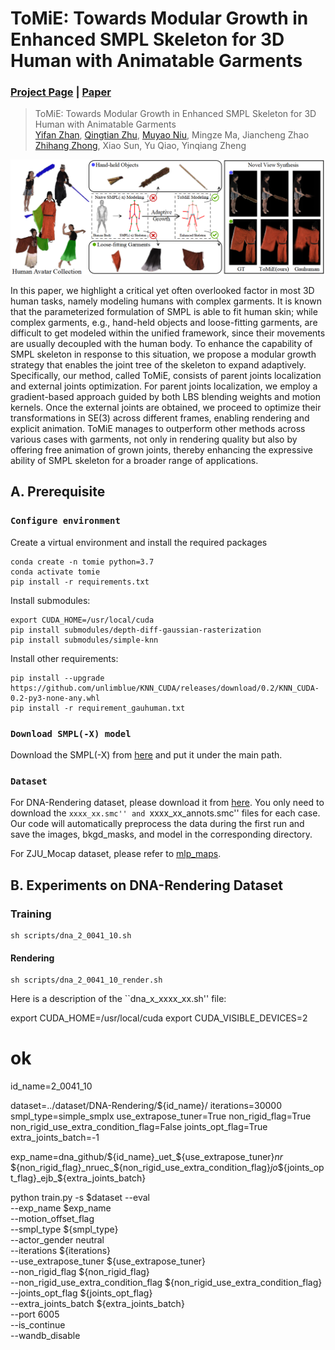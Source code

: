 # ToMiE: Towards Modular Growth in Enhanced SMPL Skeleton for 3D Human with Animatable Garments 
### [Project Page](https://arxiv.org/abs/2410.08082) | [Paper](https://arxiv.org/abs/2410.08082)
>ToMiE: Towards Modular Growth in Enhanced SMPL Skeleton for 3D Human with Animatable Garments\
>[Yifan Zhan](https://yifever20002.github.io/), [Qingtian Zhu](https://qtzhu.me/), [Muyao Niu](https://myniuuu.github.io/), Mingze Ma, Jiancheng Zhao \
>[Zhihang Zhong](https://zzh-tech.github.io/), Xiao Sun, Yu Qiao, Yinqiang Zheng

![image](https://github.com/Yifever20002/ToMiE/blob/main/images/teaser.png)

In this paper, we highlight a critical yet often overlooked factor in most 3D human tasks, namely modeling humans with complex garments. It is known that the parameterized formulation of SMPL is able to fit human skin; while complex garments, e.g., hand-held objects and loose-fitting garments, are difficult to get modeled within the unified framework, since their movements are usually decoupled with the human body. To enhance the capability of SMPL skeleton in response to this situation, we propose a modular growth strategy that enables the joint tree of the skeleton to expand adaptively. Specifically, our method, called ToMiE, consists of parent joints localization and external joints optimization. For parent joints localization, we employ a gradient-based approach guided by both LBS blending weights and motion kernels. Once the external joints are obtained, we proceed to optimize their transformations in SE(3) across different frames, enabling rendering and explicit animation. ToMiE manages to outperform other methods across various cases with garments, not only in rendering quality but also by offering free animation of grown joints, thereby enhancing the expressive ability of SMPL skeleton for a broader range of applications.

## A. Prerequisite
### `Configure environment`
Create a virtual environment and install the required packages 

    conda create -n tomie python=3.7
    conda activate tomie
    pip install -r requirements.txt

Install submodules:

    export CUDA_HOME=/usr/local/cuda
    pip install submodules/depth-diff-gaussian-rasterization
    pip install submodules/simple-knn

Install other requirements:

    pip install --upgrade https://github.com/unlimblue/KNN_CUDA/releases/download/0.2/KNN_CUDA-0.2-py3-none-any.whl
    pip install -r requirement_gauhuman.txt


### `Download SMPL(-X) model`

Download the SMPL(-X) from [here](https://drive.google.com/drive/folders/1ULFP2r1RLq5dBrvkK_R_4MTMOB8ej2V4?usp=drive_link) and put it under the main path.

### `Dataset`

For DNA-Rendering dataset, please download it from [here](https://dna-rendering.github.io/inner-download.html). You only need to download the ``xxxx_xx.smc'' and ``xxxx_xx_annots.smc'' files for each case. Our code will automatically preprocess the data during the first run and save the images, bkgd_masks, and model in the corresponding directory.

For ZJU_Mocap dataset, please refer to [mlp_maps](https://github.com/zju3dv/mlp_maps/blob/master/INSTALL.md).


## B. Experiments on DNA-Rendering Dataset

### Training

    sh scripts/dna_2_0041_10.sh

#### Rendering

    sh scripts/dna_2_0041_10_render.sh

Here is a description of the ``dna_x_xxxx_xx.sh'' file:

export CUDA_HOME=/usr/local/cuda
export CUDA_VISIBLE_DEVICES=2
# ok
id_name=2_0041_10

dataset=../dataset/DNA-Rendering/${id_name}/
iterations=30000
smpl_type=simple_smplx
use_extrapose_tuner=True
non_rigid_flag=True
non_rigid_use_extra_condition_flag=False
joints_opt_flag=True
extra_joints_batch=-1

exp_name=dna_github/${id_name}_uet_${use_extrapose_tuner}_nr_\
${non_rigid_flag}_nruec_${non_rigid_use_extra_condition_flag}_jo_${joints_opt_flag}_ejb_${extra_joints_batch}

python train.py -s $dataset --eval \
    --exp_name $exp_name \
    --motion_offset_flag \
    --smpl_type ${smpl_type} \
    --actor_gender neutral \
    --iterations ${iterations} \
    --use_extrapose_tuner ${use_extrapose_tuner} \
    --non_rigid_flag ${non_rigid_flag} \
    --non_rigid_use_extra_condition_flag ${non_rigid_use_extra_condition_flag}  \
    --joints_opt_flag ${joints_opt_flag} \
    --extra_joints_batch ${extra_joints_batch} \
    --port 6005 \
    --is_continue \
    --wandb_disable
